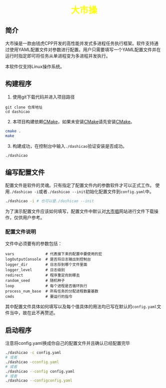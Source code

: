 # <center style="color: yellow;">大市操</center>

## 简介

大市操是一款由钱虎CPP开发的高性能并发式多进程任务执行框架。软件支持通过使用YAML配置文件对参数进行配置。用户只需要填写一个YAML配置文件并在运行时指定即可将任务从单进程变为多进程并发执行。

本软件仅支持Linux操作系统。

## 构建程序

1. 使用git下载代码并进入项目路径
```
git clone 仓库地址
cd dashicao
```

2. 本项目构建依赖[CMake](http://www.cmake.org)，如果未安装[CMake](http://www.cmake.org)请先安装[CMake](http://www.cmake.org)。
```bash
cmake .
make
```

3. 构建成功，在控制台中输入`./dashicao`验证安装是否成功。
```bash
./dashicao
```

## 编写配置文件

配置文件是软件的灵魂。只有指定了配置文件内的参数软件才可以正式工作。
使用`./dashicao -i`或者`./dashicao --init`初始化配置文件到`config.yaml`中。
```bash
./dashicao -i # 也可以是./dashicao --init
```
为了演示配置文件应该如何填写，配置文件中默认对[大市唱](https://dashichang.work/)网站进行文件下载操作，仅供用户参考。

### 配置文件说明

文件中必须要有的参数包括：
```text
vars              # 代表接下来的配置中要使用的宏
logOutputConsole  # 是否将日志输出到控制台
logger_dir        # 日志存到哪个文件里面
logger_level      # 日志级别
redirect          # 程序重定向到哪去
random_seed       # 随机种子
loop              # 每个进程是否循环执行
process_num_base  # 所有任务的分配进程数量基数
cmds              # 要运行的指令
```
其中配置文件具体如何填写以及每个值具体的用法均已写在默认的`config.yaml`文件当中，故在此不再赘述。

## 启动程序
注意将config.yaml换成你自己的配置文件并且确认已经配置完毕
```bash
./dashicao -c config.yaml
# 或者
./dashicao -cconfig.yaml
# 或者
./dashicao --config config.yaml
# 或者
./dashicao --configconfig.yaml
```